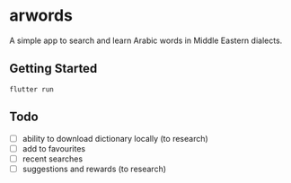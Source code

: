# arwords

A simple app to search and learn Arabic words in Middle Eastern dialects.

## Getting Started

`flutter run`

## Todo

- [ ] ability to download dictionary locally (to research)
- [ ] add to favourites
- [ ] recent searches
- [ ] suggestions and rewards (to research)
